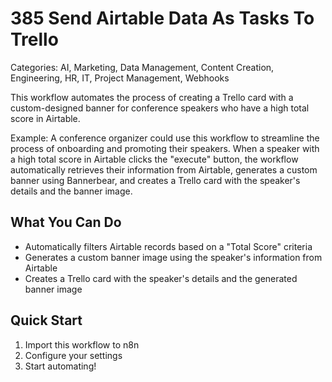 # 385 Send Airtable Data As Tasks To Trello

Categories: AI, Marketing, Data Management, Content Creation, Engineering, HR, IT, Project Management, Webhooks

This workflow automates the process of creating a Trello card with a custom-designed banner for conference speakers who have a high total score in Airtable.

Example: A conference organizer could use this workflow to streamline the process of onboarding and promoting their speakers. When a speaker with a high total score in Airtable clicks the "execute" button, the workflow automatically retrieves their information from Airtable, generates a custom banner using Bannerbear, and creates a Trello card with the speaker's details and the banner image.

## What You Can Do
- Automatically filters Airtable records based on a "Total Score" criteria
- Generates a custom banner image using the speaker's information from Airtable
- Creates a Trello card with the speaker's details and the generated banner image

## Quick Start
1. Import this workflow to n8n
2. Configure your settings
3. Start automating!


